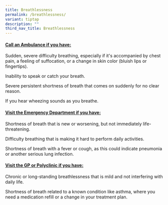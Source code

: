 ```yaml
---
title: Breathlessness
permalink: /breathlessness/
variant: tiptap
description: ""
third_nav_title: Breathlessness
---
```

<h4><strong><u>Call an Ambulance if you have:</u></strong></h4>
<p></p>
<p>Sudden, severe difficulty breathing, especially if it's accompanied by
chest pain, a feeling of suffocation, or a change in skin color (bluish
lips or fingertips).</p>
<p></p>
<p>Inability to speak or catch your breath.</p>
<p></p>
<p>Severe persistent shortness of breath that comes on suddenly for no clear
reason.</p>
<p></p>
<p>If you hear wheezing sounds as you breathe.</p>
<p></p>
<h4><strong><u>Visit the Emergency Department if you have:</u></strong></h4>
<p></p>
<p>Shortness of breath that is new or worsening, but not immediately life-threatening.</p>
<p></p>
<p>Difficulty breathing that is making it hard to perform daily activities.</p>
<p></p>
<p>Shortness of breath with a fever or cough, as this could indicate pneumonia
or another serious lung infection.</p>
<p></p>
<h4><strong><u>Visit the GP or Polyclinic if you have:</u></strong></h4>
<p></p>
<p>Chronic or long-standing breathlessness that is mild and not interfering
with daily life.</p>
<p></p>
<p>Shortness of breath related to a known condition like asthma, where you
need a medication refill or a change in your treatment plan.</p>
<p></p>